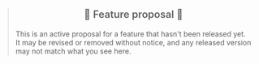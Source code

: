 <blockquote>
    <p style="font-weight: 600; font-size: 1.4em; text-align: center; margin: 24px 0 18px 0">🚧 Feature proposal 🚧</p>
    <p>
        This is an active proposal for a feature that hasn't been released yet.<br/>
        It may be revised or removed without notice, and any released version may not match what you see here.
    </p>
</blockquote>